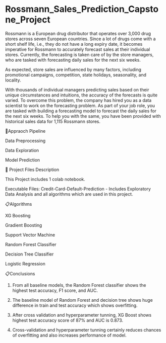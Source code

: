 # Rossmann_Sales_Prediction_Capstone_Project

Rossmann is a European drug distributor that operates over 3,000 drug stores across seven European countries. Since a lot of drugs come with a short shelf life, i.e., they do not have a long expiry date, it becomes imperative for Rossmann to accurately forecast sales at their individual stores. Currently, the forecasting is taken care of by the store managers, who are tasked with forecasting daily sales for the next six weeks.

As expected, store sales are influenced by many factors, including promotional campaigns, competition, state holidays, seasonality, and locality.

With thousands of individual managers predicting sales based on their unique circumstances and intuitions, the accuracy of the forecasts is quite varied. To overcome this problem, the company has hired you as a data scientist to work on the forecasting problem. As part of your job role, you are tasked with building a forecasting model to forecast the daily sales for the next six weeks. To help you with the same, you have been provided with historical sales data for 1,115 Rossmann stores.


💾Appraoch Pipeline

Data Preprocessing

Data Exploration

Model Prediction




💾 Project Files Description

This Project includes 1 colab notebook.

Executable Files:
Credit-Card-Default-Prediction - Includes Exploratory Data Analysis and all algorithms which are used in this project.


📋Algorithms

XG Boosting

Gradient Boosting

Support Vector Machine

Random Forest Classifier

Decision Tree Classifier

Logistic Regression



📋Conclusions

1. From all baseline models, the Random Forest classifier shows the highest test accuracy, F1 score, and AUC.

2. The baseline model of Random Forest and decision tree shows huge difference in train and test accuracy which shows overfitting.

3. After cross validation and hyperparameter tunning, XG Boost shows highest test accuracy score of 87% and AUC is 0.873.

4. Cross-validation and hyperparameter tunning certainly reduces chances of overfitting and also increases performance of model.
